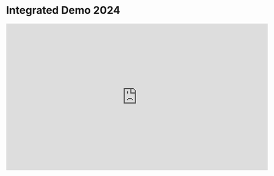 # Integrated Demo 2024

<iframe width="704" height="396" src="https://www.youtube.com/embed/Jn13juABN_o" title="MFI Testbed V1.0 Integrated Demo" frameborder="0" allow="accelerometer; autoplay; clipboard-write; encrypted-media; gyroscope; picture-in-picture; web-share" allowfullscreen></iframe>